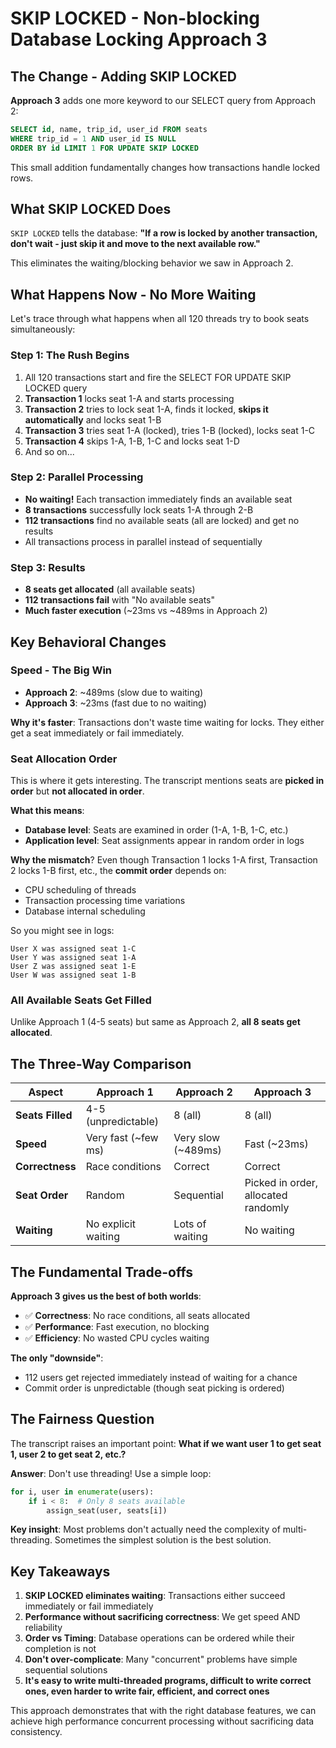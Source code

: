# SKIP LOCKED - Non-blocking Database Locking Approach 3

## The Change - Adding SKIP LOCKED

**Approach 3** adds one more keyword to our SELECT query from Approach 2:

```sql
SELECT id, name, trip_id, user_id FROM seats 
WHERE trip_id = 1 AND user_id IS NULL 
ORDER BY id LIMIT 1 FOR UPDATE SKIP LOCKED
```

This small addition fundamentally changes how transactions handle locked rows.

## What SKIP LOCKED Does

`SKIP LOCKED` tells the database: **"If a row is locked by another transaction, don't wait - just skip it and move to the next available row."**

This eliminates the waiting/blocking behavior we saw in Approach 2.

## What Happens Now - No More Waiting

Let's trace through what happens when all 120 threads try to book seats simultaneously:

### Step 1: The Rush Begins
1. All 120 transactions start and fire the SELECT FOR UPDATE SKIP LOCKED query
2. **Transaction 1** locks seat 1-A and starts processing
3. **Transaction 2** tries to lock seat 1-A, finds it locked, **skips it automatically** and locks seat 1-B
4. **Transaction 3** tries seat 1-A (locked), tries 1-B (locked), locks seat 1-C
5. **Transaction 4** skips 1-A, 1-B, 1-C and locks seat 1-D
6. And so on...

### Step 2: Parallel Processing
- **No waiting!** Each transaction immediately finds an available seat
- **8 transactions** successfully lock seats 1-A through 2-B
- **112 transactions** find no available seats (all are locked) and get no results
- All transactions process in parallel instead of sequentially

### Step 3: Results
- **8 seats get allocated** (all available seats)
- **112 transactions fail** with "No available seats"
- **Much faster execution** (~23ms vs ~489ms in Approach 2)

## Key Behavioral Changes

### Speed - The Big Win
- **Approach 2**: ~489ms (slow due to waiting)
- **Approach 3**: ~23ms (fast due to no waiting)

**Why it's faster**: Transactions don't waste time waiting for locks. They either get a seat immediately or fail immediately.

### Seat Allocation Order
This is where it gets interesting. The transcript mentions seats are **picked in order** but **not allocated in order**.

**What this means**:
- **Database level**: Seats are examined in order (1-A, 1-B, 1-C, etc.)
- **Application level**: Seat assignments appear in random order in logs

**Why the mismatch**?
Even though Transaction 1 locks 1-A first, Transaction 2 locks 1-B first, etc., the **commit order** depends on:
- CPU scheduling of threads
- Transaction processing time variations
- Database internal scheduling

So you might see in logs:
```
User X was assigned seat 1-C
User Y was assigned seat 1-A  
User Z was assigned seat 1-E
User W was assigned seat 1-B
```

### All Available Seats Get Filled
Unlike Approach 1 (4-5 seats) but same as Approach 2, **all 8 seats get allocated**.

## The Three-Way Comparison

| Aspect | Approach 1 | Approach 2 | Approach 3 |
|--------|------------|------------|------------|
| **Seats Filled** | 4-5 (unpredictable) | 8 (all) | 8 (all) |
| **Speed** | Very fast (~few ms) | Very slow (~489ms) | Fast (~23ms) |
| **Correctness** | Race conditions | Correct | Correct |
| **Seat Order** | Random | Sequential | Picked in order, allocated randomly |
| **Waiting** | No explicit waiting | Lots of waiting | No waiting |

## The Fundamental Trade-offs

**Approach 3 gives us the best of both worlds**:
- ✅ **Correctness**: No race conditions, all seats allocated  
- ✅ **Performance**: Fast execution, no blocking
- ✅ **Efficiency**: No wasted CPU cycles waiting

**The only "downside"**: 
- 112 users get rejected immediately instead of waiting for a chance
- Commit order is unpredictable (though seat picking is ordered)

## The Fairness Question

The transcript raises an important point: **What if we want user 1 to get seat 1, user 2 to get seat 2, etc.?**

**Answer**: Don't use threading! Use a simple loop:
```python
for i, user in enumerate(users):
    if i < 8:  # Only 8 seats available
        assign_seat(user, seats[i])
```

**Key insight**: Most problems don't actually need the complexity of multi-threading. Sometimes the simplest solution is the best solution.

## Key Takeaways

1. **SKIP LOCKED eliminates waiting**: Transactions either succeed immediately or fail immediately
2. **Performance without sacrificing correctness**: We get speed AND reliability  
3. **Order vs Timing**: Database operations can be ordered while their completion is not
4. **Don't over-complicate**: Many "concurrent" problems have simple sequential solutions
5. **It's easy to write multi-threaded programs, difficult to write correct ones, even harder to write fair, efficient, and correct ones**

This approach demonstrates that with the right database features, we can achieve high performance concurrent processing without sacrificing data consistency.